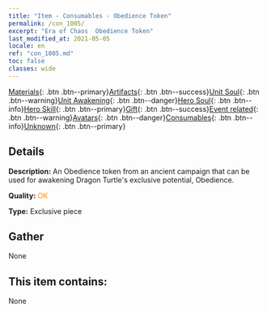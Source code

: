 ```yaml
---
title: "Item - Consumables - Obedience Token"
permalink: /con_1005/
excerpt: "Era of Chaos  Obedience Token"
last_modified_at: 2021-05-05
locale: en
ref: "con_1005.md"
toc: false
classes: wide
---
```

 [Materials](/Items/){: .btn .btn--primary}[Artifacts](/Items/Artifacts/){: .btn .btn--success}[Unit Soul](/Items/UnitSoul/){: .btn .btn--warning}[Unit Awakening](/Items/UnitAwakening/){: .btn .btn--danger}[Hero Soul](/Items/HeroSoul/){: .btn .btn--info}[Hero Skill](/Items/HeroSkill/){: .btn .btn--primary}[Gift](/Items/Gift/){: .btn .btn--success}[Event related](/Items/Events/){: .btn .btn--warning}[Avatars](/Items/Avatars/){: .btn .btn--danger}[Consumables](/Items/Consumables/){: .btn .btn--info}[Unknown](/Items/Unknown/){: .btn .btn--primary}

## Details
 **Description:** An Obedience token from an ancient campaign that can be used for awakening Dragon Turtle's exclusive potential, Obedience.

 **Quality:** <span style="color: #FF8C00">OK</span>

 **Type:** Exclusive piece

## Gather

  None

## This item contains:

  None

